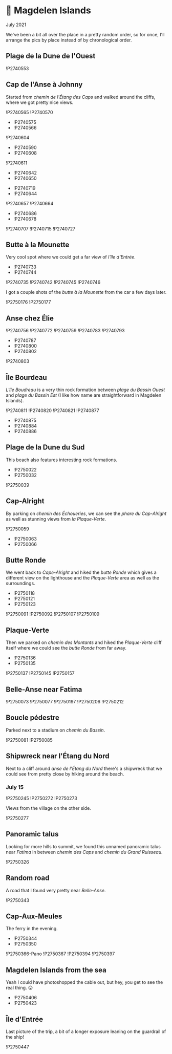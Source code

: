 # 🥮 Magdelen Islands
July 2021

We've been a bit all over the place in a pretty random order, so for
once, I'll arrange the pics by place instead of by chronological order.

## Plage de la Dune de l'Ouest

!P2740553

## Cap de l'Anse à Johnny

Started from *chemin de l'Étang des Caps* and walked around the cliffs,
where we got pretty nice views.

!P2740565
!P2740570

<div class="slide inline">

* !P2740575
* !P2740566

</div>

!P2740604

<div class="slide inline">

* !P2740590
* !P2740608

</div>

!P2740611

<div class="slide inline">

* !P2740642
* !P2740650

</div>

<div class="slide inline">

* !P2740719
* !P2740644

</div>

!P2740657
!P2740664

<div class="slide inline">

* !P2740686
* !P2740678

</div>

!P2740707
!P2740715
!P2740727

## Butte à la Mounette

Very cool spot where we could get a far view of *l'île d'Entrée*.

<div class="slide inline-bottom">

* !P2740733
* !P2740744

</div>

!P2740735
!P2740742
!P2740745
!P2740746

I got a couple shots of the *butte à la Mounette* from the car a few
days later.

!P2750176
!P2750177

## Anse chez Élie

!P2740756
!P2740772
!P2740759
!P2740783
!P2740793

<div class="slide inline">

* !P2740787
* !P2740800
* !P2740802

</div>

!P2740803

## Île Bourdeau

*L'île Boudreau* is a very thin rock formation between *plage du Bassin
Ouest* and *plage du Bassin Est* (I like how name are straightforward in
Magdelen Islands).

!P2740811
!P2740820
!P2740821
!P2740877

<div class="slide inline-top">

* !P2740875
* !P2740884
* !P2740886

</div>

## Plage de la Dune du Sud

This beach also features interesting rock formations.

<div class="slide inline-bottom">

* !P2750022
* !P2750032

</div>

!P2750039

## Cap-Alright

By parking on *chemin des Échoueries*, we can see the *phare du
Cap-Alright* as well as stunning views from *la Plaque-Verte*.

!P2750059

<div class="slide inline-top">

* !P2750063
* !P2750066

</div>

## Butte Ronde

We went back to *Cape-Alright* and hiked the *butte Ronde* which gives a
different view on the lighthouse and the *Plaque-Verte* area as well as
the surroundings.

<div class="slide inline-bottom">

* !P2750118
* !P2750121
* !P2750123

</div>

!P2750091
!P2750092
!P2750107
!P2750109

## Plaque-Verte

Then we parked on *chemin des Montants* and hiked the *Plaque-Verte*
cliff itself where we could see the *butte Ronde* from far away.

<div class="slide inline-bottom">

* !P2750136
* !P2750135

</div>

!P2750137
!P2750145
!P2750157

## Belle-Anse near Fatima

!P2750073
!P2750077
!P2750197
!P2750206
!P2750212

## Boucle pédestre

Parked next to a stadium on *chemin du Bassin*.

!P2750081
!P2750085

## Shipwreck near l'Étang du Nord

Next to a cliff around *anse de l'Étang du Nord* there's a shipwreck
that we could see from pretty close by hiking around the beach.

### July 15

!P2750245
!P2750272
!P2750273

Views from the village on the other side.

!P2750277

## Panoramic talus

Looking for more hills to summit, we found this unnamed panoramic talus
near *Fatima* in between *chemin des Caps* and *chemin du Grand
Ruisseau*.

!P2750326

## Random road

A road that I found very pretty near *Belle-Anse*.

!P2750343

## Cap-Aux-Meules

The ferry in the evening.

<div class="slide">

* !P2750344
* !P2750350

</div>

!P2750366-Pano
!P2750367
!P2750394
!P2750397

## Magdelen Islands from the sea

Yeah I could have photoshopped the cable out, but hey, you get to see
the real thing. 😛

<div class="slide">

* !P2750406
* !P2750423

</div>

## Île d'Entrée

Last picture of the trip, a bit of a longer exposure leaning on the
guardrail of the ship!

!P2750447
